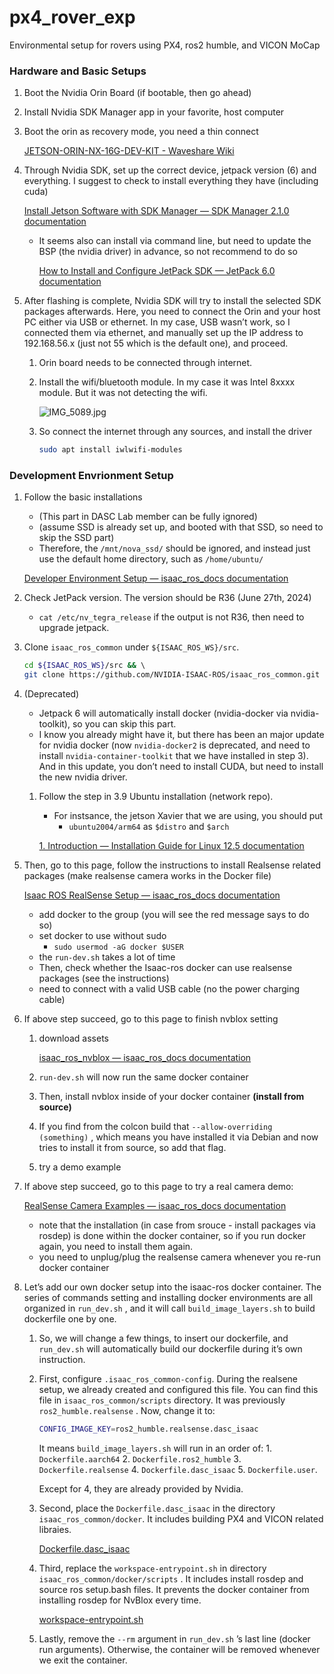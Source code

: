 # px4_rover_exp
Environmental setup for rovers using PX4, ros2 humble, and VICON MoCap

### Hardware and Basic Setups
1. Boot the Nvidia Orin Board (if bootable, then go ahead)
2. Install Nvidia SDK Manager app in your favorite, host computer
3. Boot the orin as recovery mode, you need a thin connect
    
    [JETSON-ORIN-NX-16G-DEV-KIT - Waveshare Wiki](https://www.waveshare.com/wiki/JETSON-ORIN-NX-16G-DEV-KIT)
    
4. Through Nvidia SDK, set up the correct device, jetpack version (6) and everything. I suggest to check to install everything they have (including cuda)
    
    [Install Jetson Software with SDK Manager — SDK Manager 2.1.0 documentation](https://docs.nvidia.com/sdk-manager/install-with-sdkm-jetson/index.html)
    
    - It seems also can install via command line, but need to update the BSP (the nvidia driver) in advance, so not recommend to do so
        
        [How to Install and Configure JetPack SDK — JetPack 6.0 documentation](https://docs.nvidia.com/jetson/archives/jetpack-archived/jetpack-60/install-setup/index.html#package-management-tool)
        
5. After flashing is complete, Nvidia SDK will try to install the selected SDK packages afterwards. Here, you need to connect the Orin and your host PC either via USB or ethernet. In my case, USB wasn’t work, so I connected them via ethernet, and manually set up the IP address to 192.168.56.x (just not 55 which is the default one), and proceed.
    1. Orin board needs to be connected through internet.
    2. Install the wifi/bluetooth module. In my case it was Intel 8xxxx module. But it was not detecting the wifi.
        
        ![IMG_5089.jpg](https://github.com/tkkim-robot/px4_rover_exp/assets/40379815/e5ff6214-55b1-4524-b86c-d9411fa52a2c)
        
    3. So connect the internet through any sources, and install the driver
        ```bash
        sudo apt install iwlwifi-modules
        ```


### Development Envrionment Setup

1. Follow the basic installations
    - (This part in DASC Lab member can be fully ignored)
    - (assume SSD is already set up, and booted with that SSD, so need to skip the SSD part)
    - Therefore, the `/mnt/nova_ssd/` should be ignored, and instead just use the default home directory, such as `/home/ubuntu/`
    
    [Developer Environment Setup — isaac_ros_docs  documentation](https://nvidia-isaac-ros.github.io/getting_started/dev_env_setup.html)
    
2. Check JetPack version. The version should be R36 (June 27th, 2024)
    - `cat /etc/nv_tegra_release` if the output is not R36, then need to upgrade jetpack. 
3. Clone `isaac_ros_common` under `${ISAAC_ROS_WS}/src`.
    
    ```bash
    cd ${ISAAC_ROS_WS}/src && \   
    git clone https://github.com/NVIDIA-ISAAC-ROS/isaac_ros_common.git
    ```
    
4. (Deprecated)
    - Jetpack 6 will automatically install docker (nvidia-docker via nvidia-toolkit), so you can skip this part.
    - I know you already might have it, but there has been an major update for nvidia docker (now `nvidia-docker2` is deprecated, and need to install `nvidia-container-toolkit` that we have installed in step 3). And in this update, you don’t need to install CUDA, but need to install the new nvidia driver.
    1. Follow the step in 3.9 Ubuntu installation (network repo).
        - For instsance, the jetson Xavier that we are using, you should put
            -  `ubuntu2004/arm64` as `$distro` and `$arch`
        
        [1. Introduction — Installation Guide for Linux 12.5 documentation](https://docs.nvidia.com/cuda/cuda-installation-guide-linux/#ubuntu)
        
5. Then, go to this page, follow the instructions to install Realsense related packages (make realsense camera works in the Docker file)
    
    [Isaac ROS RealSense Setup — isaac_ros_docs  documentation](https://nvidia-isaac-ros.github.io/getting_started/hardware_setup/sensors/realsense_setup.html)
    
    - add docker to the group (you will see the red message says to do so)
    - set docker to use without sudo
        - `sudo usermod -aG docker $USER`
    - the `run-dev.sh` takes a lot of time
    - Then, check whether the Isaac-ros docker can use realsense packages (see the instructions)
    - need to connect with a valid USB cable (no the power charging cable)
6. If above step succeed, go to this page to finish nvblox setting
    1. download assets
        
        [isaac_ros_nvblox — isaac_ros_docs  documentation](https://nvidia-isaac-ros.github.io/repositories_and_packages/isaac_ros_nvblox/isaac_ros_nvblox/index.html#set-up-development-environment)
        
    2. `run-dev.sh` will now run the same docker container
    3. Then, install nvblox inside of your docker container **(install from source)**
    4. If you find from the colcon build that `--allow-overriding (something)` , which means you have installed it via Debian and now tries to install it from source, so add that flag.
    5. try a demo example
7. If above step succeed, go to this page to try a real camera demo:
    
    [RealSense Camera Examples — isaac_ros_docs  documentation](https://nvidia-isaac-ros.github.io/concepts/scene_reconstruction/nvblox/tutorials/tutorial_realsense.html)
    
    - note that the installation (in case from srouce - install packages via rosdep) is done within the docker container, so if you run docker again, you need to install them again.
    - you need to unplug/plug the realsense camera whenever you re-run docker container
8. Let’s add our own docker setup into the isaac-ros docker container. The series of commands setting and installing docker environments are all organized in `run_dev.sh` , and it will call `build_image_layers.sh` to build dockerfile one by one. 
    1. So, we will change a few things, to insert our dockerfile, and `run_dev.sh` will automatically build our dockerfile during it’s own instruction. 
    2. First, configure `.isaac_ros_common-config`. During the realsene setup, we already created and configured this file. You can find this file in `isaac_ros_common/scripts` directory. It was previously `ros2_humble.realsense` . Now, change it to:
        
        ```bash
        CONFIG_IMAGE_KEY=ros2_humble.realsense.dasc_isaac
        ```
        
        It means `build_image_layers.sh` will run in an order of:
            1. `Dockerfile.aarch64`
            2. `Dockerfile.ros2_humble`
            3. `Dockerfile.realsense`
            4. `Dockerfile.dasc_isaac`
            5. `Dockerfile.user`.

        Except for 4, they are already provided by Nvidia.
        
    3. Second, place the `Dockerfile.dasc_isaac` in the directory `isaac_ros_common/docker`. It includes building PX4 and VICON related libraies.
        
        [Dockerfile.dasc_isaac](https://prod-files-secure.s3.us-west-2.amazonaws.com/eb9ea54a-87e6-4b91-be09-8aaed8a339c0/fef38a63-ae23-4118-933c-ba2427c2fc1d/Dockerfile.dasc_isaac)
        
    4. Third, replace the `workspace-entrypoint.sh` in directory `isaac_ros_common/docker/scripts` . It includes install rosdep and source ros setup.bash files. It prevents the docker container from installing rosdep for NvBlox every time.
        
        [workspace-entrypoint.sh](https://prod-files-secure.s3.us-west-2.amazonaws.com/eb9ea54a-87e6-4b91-be09-8aaed8a339c0/ef0e7f35-a858-4f19-9ef8-2d4da72f394a/workspace-entrypoint.sh)
        
    5. Lastly, remove the `--rm` argument in `run_dev.sh` ’s last line (docker run arguments). Otherwise, the container will be removed whenever we exit the container.